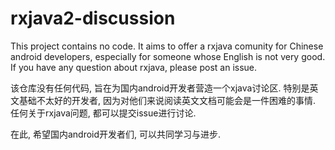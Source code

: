 # rxjava2-discussion
This project contains no code. It aims to offer a rxjava comunity for Chinese android developers, especially for someone whose English is not very good. If you have any question about rxjava, please post an issue.

该仓库没有任何代码, 旨在为国内android开发者营造一个xjava讨论区. 特别是英文基础不太好的开发者, 因为对他们来说阅读英文文档可能会是一件困难的事情. 任何关于rxjava问题, 都可以提交issue进行讨论.

在此, 希望国内android开发者们, 可以共同学习与进步.
